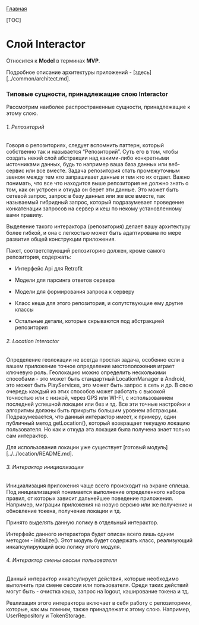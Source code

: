 
[Главная](../main.md)

[TOC]

# Слой Interactor

Относится к **Model** в терминах **MVP**.

Подробное описание архитектуры приложений - [здесь][../common/architect.md].

### Типовые сущности, принадлежащие слою Interactor

Рассмотрим наиболее распространенные сущности, принадлежащие к этому слою.

###### 1. Репозиторий

Говоря о репозиториях, следует вспомнить паттерн, который собственно
так и называется “Репозиторий”. Суть его в том, чтобы создать некий слой
абстракции над какими-либо конкретными источниками данных, будь то например
ваша база данных или веб-сервис или все вместе. Задача репозитория стать
промежуточным звеном между тем кто запрашивает данные и тем кто их отдает.
Важно понимать, что все что находится выше репозитория не должно знать о том,
как он устроен и откуда он берет эти данные. Это может быть сетевой запрос,
запрос в базу данных или же все вместе, так называемый гибридный запрос,
который подразумевает проведение конкатенации запросов на сервер и кеш по
некому установленному вами правилу.

Выделение такого интерактора (репозитория) делает вашу архитектуру более гибкой,
и она с легкостью может быть адаптирована по мере развития общей конструкции
приложения.

Пакет, соответствующий репозиторию должен, кроме самого репозитория,
содержать:

- Интерфейс Api для Retrofit

- Модели для парсинга ответов сервера

- Модели для формирования запроса к серверу

- Класс кеша для этого репозитория, и сопутствующие ему другие классы

- Остальные детали, которые скрываются под абстракцией репозитория

###### 2. Location Interactor

Определение геолокации не всегда простая задача, особенно если в вашем
приложение точное определение местоположения играет ключевую роль.
Геолокацию можно определить несколькими способами - это может быть
стандартный LocationManager в Android, это может быть PlayServices, это
может быть запрос в сеть и др. В свою очередь каждый из этих способов может
работать с высокой точностью или с низкой, через GPS или WI-FI, с использованием
последней успешной локации или без и тд. Все эти точные настройки и алгоритмы
должны быть прикрыты большим уровнем абстракции. Подразумевается, что данный
интерактор имеет, к примеру, один публичный метод getLocation(), который возвращает
текущую локацию пользователя. Но как и откуда эта локация была получена знает
только сам интерактор.

Для использования локации уже существует [готовый модуль][../../location/README.md].

###### 3. Интерактор инициализации

Инициализация приложения чаще всего происходит на экране сплеша.
Под инициализацией понимается выполнение определенного набора правил, от
которых зависит дальнейшее поведение приложения. Например, миграции приложения
на новую версию или же получение и обновление токена, получение локации и тд.

Принято выделять данную логику в отдельный интерактор.

Интерфейс данного интерактора будет описан всего лишь одним методом - initialize().
Этот модуль будет содержать класс,
реализующий инкапсулирующий всю логику этого модуля.

###### 4. Интерактор смены сессии пользователя

Данный интерактор инкапсулирует действия, которые необходимо выполнить при
смене сессии или пользователя. Среди таких действий могут быть - очистка
кэша, запрос на logout, кэширование токена и тд.

Реализация этого интерактора включает в себя работу с репозиторями, которые,
как мы помним, также принадлежат к этому слою. Например, UserRepository
и TokenStorage.
